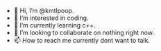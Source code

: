 - 👋 Hi, I’m @kmtlpoop.
- 👀 I’m interested in coding.
- 🌱 I’m currently learning c++.
- 💞️ I’m looking to collaborate on nothing right now.
- 📫 How to reach me currently dont want to talk.

<!---
kmtlpoop/kmtlpoop is a ✨ special ✨ repository because its `README.md` (this file) appears on your GitHub profile.
You can click the Preview link to take a look at your changes.
--->
